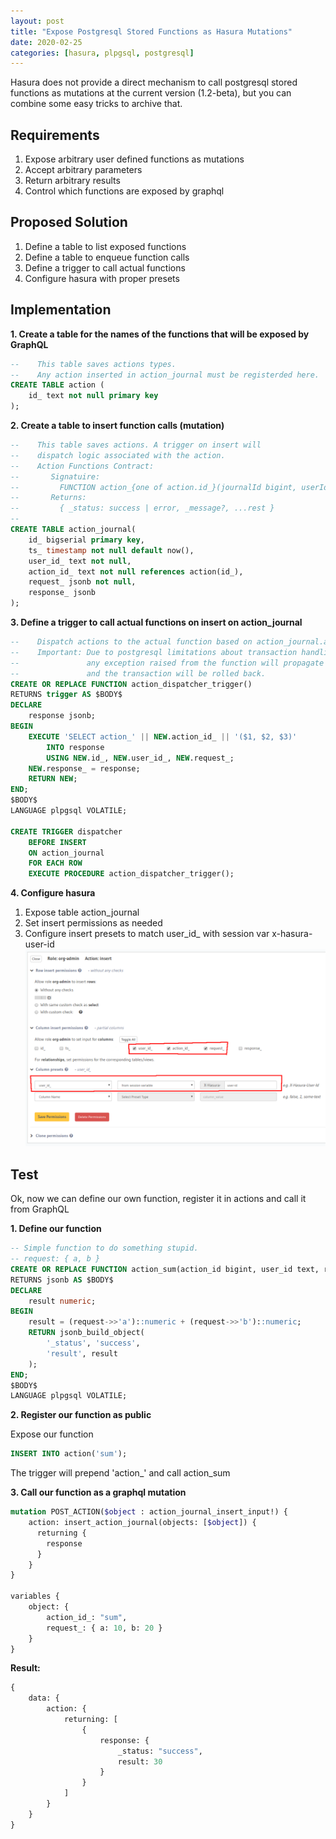 ```yaml
---
layout: post
title: "Expose Postgresql Stored Functions as Hasura Mutations"
date: 2020-02-25
categories: [hasura, plpgsql, postgresql]
---
```


Hasura does not provide a direct mechanism to call postgresql stored functions as mutations at the current version (1.2-beta),
but you can combine some easy tricks to archive that.

## Requirements

1. Expose arbitrary user defined functions as mutations
2. Accept arbitrary parameters
3. Return arbitrary results
4. Control which functions are exposed by graphql

## Proposed Solution

1. Define a table to list exposed functions
2. Define a table to enqueue function calls
3. Define a trigger to call actual functions
4. Configure hasura with proper presets

## Implementation

**1. Create a table for the names of the functions that will be exposed by GraphQL**

```sql
--    This table saves actions types.
--    Any action inserted in action_journal must be registerded here.
CREATE TABLE action (
    id_ text not null primary key
);
```

**2. Create a table to insert function calls (mutation)**

```sql
--    This table saves actions. A trigger on insert will
--    dispatch logic associated with the action.
--    Action Functions Contract:
--       Signatuire: 
--         FUNCTION action_{one of action.id_}(journalId bigint, userId text, request jsonb) RETURNS jsonb
--       Returns:
--         { _status: success | error, _message?, ...rest }
--
CREATE TABLE action_journal(
    id_ bigserial primary key,
    ts_ timestamp not null default now(),
    user_id_ text not null,
    action_id_ text not null references action(id_),
    request_ jsonb not null,
    response_ jsonb
);
```

**3. Define a trigger to call actual functions on insert on action_journal**

```sql
--    Dispatch actions to the actual function based on action_journal.action_id_.
--    Important: Due to postgresql limitations about transaction handling in triggers,
--               any exception raised from the function will propagate to the caller
--               and the transaction will be rolled back.
CREATE OR REPLACE FUNCTION action_dispatcher_trigger() 
RETURNS trigger AS $BODY$
DECLARE
    response jsonb;
BEGIN
    EXECUTE 'SELECT action_' || NEW.action_id_ || '($1, $2, $3)' 
        INTO response
        USING NEW.id_, NEW.user_id_, NEW.request_;
    NEW.response_ = response;
    RETURN NEW;
END;
$BODY$
LANGUAGE plpgsql VOLATILE;

CREATE TRIGGER dispatcher
    BEFORE INSERT
    ON action_journal
    FOR EACH ROW
    EXECUTE PROCEDURE action_dispatcher_trigger();

```

**4. Configure hasura**

1. Expose table action_journal
2. Set insert permissions as needed
3. Configure insert presets to match user_id_ with session var x-hasura-user-id
        ![fig1](/images/hasura-presets.png)


## Test

Ok, now we can define our own function, register it in actions and call it from GraphQL

**1. Define our function**

```sql
-- Simple function to do something stupid.
-- request: { a, b }
CREATE OR REPLACE FUNCTION action_sum(action_id bigint, user_id text, request jsonb)
RETURNS jsonb AS $BODY$
DECLARE
    result numeric;
BEGIN
    result = (request->>'a')::numeric + (request->>'b')::numeric;
    RETURN jsonb_build_object(
        '_status', 'success',
        'result', result
    );
END;
$BODY$
LANGUAGE plpgsql VOLATILE;

```

**2. Register our function as public**

Expose our function

```sql
INSERT INTO action('sum');
```

The trigger will prepend 'action_' and call action_sum

**3. Call our function as a graphql mutation**

```graphql
mutation POST_ACTION($object : action_journal_insert_input!) {
    action: insert_action_journal(objects: [$object]) {
      returning {
        response
      }
    }
}

variables {
    object: {
        action_id_: "sum",
        request_: { a: 10, b: 20 }
    }
}
```

**Result:**

```graphql
{
    data: {
        action: {
            returning: [
                {
                    response: {
                        _status: "success",
                        result: 30
                    }
                }
            ]
        }
    }
}
```














